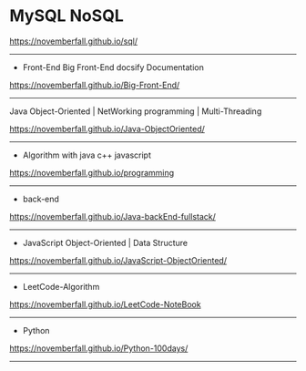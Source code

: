 # MySQL NoSQL

https://novemberfall.github.io/sql/

---

- Front-End
Big Front-End docsify Documentation


https://novemberfall.github.io/Big-Front-End/

---

Java Object-Oriented | NetWorking programming | Multi-Threading

https://novemberfall.github.io/Java-ObjectOriented/


---

- Algorithm with java c++ javascript

https://novemberfall.github.io/programming


---

- back-end

https://novemberfall.github.io/Java-backEnd-fullstack/


---

- JavaScript Object-Oriented | Data Structure

https://novemberfall.github.io/JavaScript-ObjectOriented/

---

- LeetCode-Algorithm

https://novemberfall.github.io/LeetCode-NoteBook

---

- Python

https://novemberfall.github.io/Python-100days/

---
